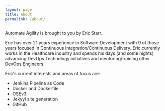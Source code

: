 ```yaml
---
layout: page
title: About
permalink: /about/
---
```


Automate Agility is brought to you by Eric Starr.

Eric has over 21 years experience in Software Development with 9
of those years focused in Continuous Integration/Continuous Delivery.
Eric currently works in the Healthcare industry and spends his days
(and some nights) advancing DevOps Technology initiatives 
and mentoring/training other DevOps Engineers.

Eric's current interests and areas of focus are:
* Jenkins Pipeline as Code
* Docker and Dockerfile
* OSEv3
* Jekyyl site generation
* GitHub
